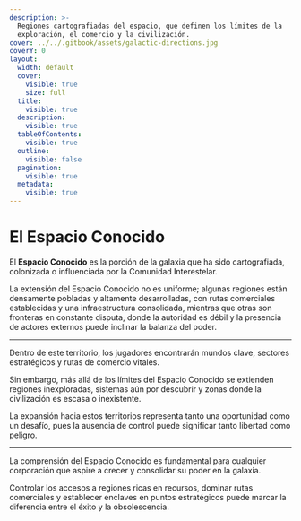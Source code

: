 ```yaml
---
description: >-
  Regiones cartografiadas del espacio, que definen los límites de la
  exploración, el comercio y la civilización.
cover: ../../.gitbook/assets/galactic-directions.jpg
coverY: 0
layout:
  width: default
  cover:
    visible: true
    size: full
  title:
    visible: true
  description:
    visible: true
  tableOfContents:
    visible: true
  outline:
    visible: false
  pagination:
    visible: true
  metadata:
    visible: true
---
```


# El Espacio Conocido

El **Espacio Conocido** es la porción de la galaxia que ha sido cartografiada, colonizada o influenciada por la Comunidad Interestelar.

La extensión del Espacio Conocido no es uniforme; algunas regiones están densamente pobladas y altamente desarrolladas, con rutas comerciales establecidas y una infraestructura consolidada, mientras que otras son fronteras en constante disputa, donde la autoridad es débil y la presencia de actores externos puede inclinar la balanza del poder.

***

Dentro de este territorio, los jugadores encontrarán mundos clave, sectores estratégicos y rutas de comercio vitales.

Sin embargo, más allá de los límites del Espacio Conocido se extienden regiones inexploradas, sistemas aún por descubrir y zonas donde la civilización es escasa o inexistente.

La expansión hacia estos territorios representa tanto una oportunidad como un desafío, pues la ausencia de control puede significar tanto libertad como peligro.

***

La comprensión del Espacio Conocido es fundamental para cualquier corporación que aspire a crecer y consolidar su poder en la galaxia.

Controlar los accesos a regiones ricas en recursos, dominar rutas comerciales y establecer enclaves en puntos estratégicos puede marcar la diferencia entre el éxito y la obsolescencia.
